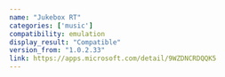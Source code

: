 ```yaml
---
name: "Jukebox RT"
categories: ['music']
compatibility: emulation
display_result: "Compatible"
version_from: "1.0.2.33"
link: https://apps.microsoft.com/detail/9WZDNCRDQQK5
---
```

